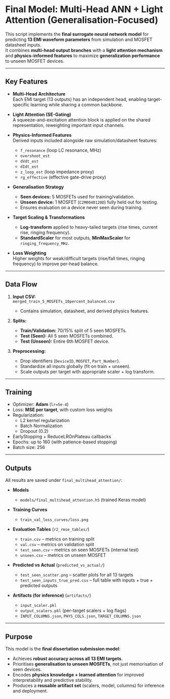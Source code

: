 # Final Model: Multi-Head ANN + Light Attention (Generalisation-Focused)

This script implements the **final surrogate neural network model** for predicting **13 EMI waveform parameters** from simulation and MOSFET datasheet inputs.  
It combines **multi-head output branches** with a **light attention mechanism** and **physics-informed features** to maximize **generalization performance** to unseen MOSFET devices.

---

## Key Features

- **Multi-Head Architecture**  
  Each EMI target (13 outputs) has an independent head, enabling target-specific learning while sharing a common backbone.

- **Light Attention (SE-Gating)**  
  A squeeze-and-excitation attention block is applied on the shared representation, reweighting important input channels.

- **Physics-Informed Features**  
  Derived inputs included alongside raw simulation/datasheet features:  
  - `f_resonance` (loop LC resonance, MHz)  
  - `overshoot_est`  
  - `dVdt_est`  
  - `dIdt_est`  
  - `z_loop_est` (loop impedance proxy)  
  - `rg_effective` (effective gate-drive proxy)

- **Generalisation Strategy**  
  - **Seen devices:** 5 MOSFETs used for training/validation.  
  - **Unseen device:** 1 MOSFET (`C2M0040120D`) fully held out for testing.  
  - Ensures evaluation on a device never seen during training.

- **Target Scaling & Transformations**  
  - **Log-transform** applied to heavy-tailed targets (rise times, current rise, ringing frequency).  
  - **StandardScaler** for most outputs, **MinMaxScaler** for `ringing_frequency_MHz`.

- **Loss Weighting**  
  Higher weights for weak/difficult targets (rise/fall times, ringing frequency) to improve per-head balance.

---

## Data Flow

1. **Input CSV:**  
   `merged_train_5_MOSFETs_10percent_balanced.csv`  
   - Contains simulation, datasheet, and derived physics features.

2. **Splits:**  
   - **Train/Validation:** 70/15% split of 5 seen MOSFETs.  
   - **Test (Seen):** All 5 seen MOSFETs combined.  
   - **Test (Unseen):** Entire 6th MOSFET device.

3. **Preprocessing:**  
   - Drop identifiers (`DeviceID`, `MOSFET`, `Part_Number`).  
   - Standardize all inputs globally (fit on train + unseen).  
   - Scale outputs per target with appropriate scaler + log transform.  

---

## Training

- Optimizer: **Adam** (`lr=5e-4`)  
- Loss: **MSE per target**, with custom loss weights  
- Regularization:  
  - L2 kernel regularization  
  - Batch Normalization  
  - Dropout (0.2)  
- EarlyStopping + ReduceLROnPlateau callbacks  
- Epochs: up to 160 (with patience-based stopping)  
- Batch size: 256  

---

## Outputs

All results are saved under `final_multihead_attention/`:

- **Models**  
  - `models/final_multihead_attention.h5` (trained Keras model)

- **Training Curves**  
  - `train_val_loss_curves/loss.png`

- **Evaluation Tables** (`r2_rmse_tables/`)  
  - `train.csv` – metrics on training split  
  - `val.csv` – metrics on validation split  
  - `test_seen.csv` – metrics on seen MOSFETs (internal test)  
  - `unseen.csv` – metrics on unseen MOSFET

- **Predicted vs Actual** (`predicted_vs_actual/`)  
  - `test_seen_scatter.png` – scatter plots for all 13 targets  
  - `test_seen_inputs_true_pred.csv` – full table with inputs + true + predicted outputs

- **Artifacts (for inference)** (`artifacts/`)  
  - `input_scaler.pkl`  
  - `output_scalers.pkl` (per-target scalers + log flags)  
  - `INPUT_COLUMNS.json`, `PHYS_COLS.json`, `TARGET_COLUMNS.json`

---

## Purpose

This model is the **final dissertation submission model**:  

- Achieves **robust accuracy across all 13 EMI targets**.  
- Prioritises **generalisation to unseen MOSFETs**, not just memorisation of seen devices.  
- Encodes **physics knowledge + learned attention** for improved interpretability and predictive stability.  
- Produces a **reusable artifact set** (scalers, model, columns) for inference and deployment.  
